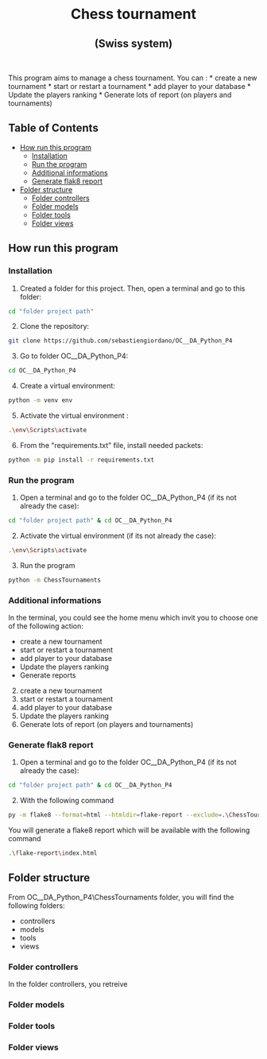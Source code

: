 <p align="center">
    <br />
    <h1 align="center">Chess tournament</h1>
    <h2 align="center">(Swiss system)</h2>
    </br>
    <p align="left">
        This program aims to manage a chess tournament.
        You can :
* create a new tournament
* start or restart a tournament
* add player to your database
* Update the players ranking
* Generate lots of report (on players and tournaments)
    </p>
</p>



<!-- TABLE OF CONTENTS -->
## Table of Contents

* [How run this program](#how-run-this-program)
  * [Installation](#installation)
  * [Run the program](#run-the-program)
  * [Additional informations](#additional-informations)
  * [Generate flak8 report](#generate-flak8-report)
* [Folder structure](#folder-structure)
  * [Folder controllers](#folder-controllers)
  * [Folder models](#folder-models)
  * [Folder tools](#folder-tools)
  * [Folder views](#folder-views)


<!-- HOW RUN THIS PROGRAM -->
## How run this program

### Installation

1. Created a folder for this project. Then, open a terminal and go to this folder:
```sh
cd "folder project path"
```
2. Clone the repository:
```sh
git clone https://github.com/sebastiengiordano/OC__DA_Python_P4
```
3. Go to folder OC__DA_Python_P4:
```sh
cd OC__DA_Python_P4
```
4. Create a virtual environment:
```sh
python -m venv env
```
5. Activate the virtual environment :
```sh
.\env\Scripts\activate
```
6. From the "requirements.txt" file, install needed packets:
```sh
python -m pip install -r requirements.txt
```

### Run the program
1. Open a terminal and go to the folder OC__DA_Python_P4 (if its not already the case):
```sh
cd "folder project path" & cd OC__DA_Python_P4
```
2. Activate the virtual environment (if its not already the case):
```sh
.\env\Scripts\activate
```
3. Run the program
```sh
python -m ChessTournaments
```

### Additional informations
In the terminal, you could see the home menu which invit you to choose one of the following action:
* create a new tournament
* start or restart a tournament
* add player to your database
* Update the players ranking
* Generate reports

2. create a new tournament
3. start or restart a tournament
4. add player to your database
5. Update the players ranking
6. Generate lots of report (on players and tournaments)

### Generate flak8 report
1. Open a terminal and go to the folder OC__DA_Python_P4 (if its not already the case):
```sh
cd "folder project path" & cd OC__DA_Python_P4
```
2. With the following command
```sh
py -m flake8 --format=html --htmldir=flake-report --exclude=.\ChessTournaments\env\
```
You will generate a flake8 report which will be available with the following command
```sh
.\flake-report\index.html
```


<!-- FOLDER STRUCTURE -->
## Folder structure

From OC__DA_Python_P4\ChessTournaments folder, you will find the following folders:
* controllers
* models
* tools
* views

### Folder controllers
In the folder controllers, you retreive 

### Folder models

### Folder tools

### Folder views
